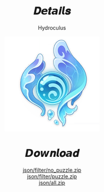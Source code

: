 <body>
  <div align="center">
    <h1>𝑫𝙚𝒕𝙖𝒊𝙡𝒔</h1>
    <p>Hydroculus</p>
    <img src=item.webp>
    <h1>𝘿𝒐𝙬𝒏𝙡𝒐𝙖𝒅</h1>
    <a href="https://github.com/Minato0211/minato-jsons/raw/main/oculus/hydroculus/4.6_SeaOfBygone/">json/filter/no_puzzle.zip</a></br>
    <a href="https://github.com/Minato0211/minato-jsons/raw/main/oculus/hydroculus/4.6_SeaOfBygone/">json/filter/puzzle.zip</a></br>
    <a href="https://github.com/Minato0211/minato-jsons/raw/main/oculus/hydroculus/4.6_SeaOfBygone/">json/all.zip</a></br>
  </div>
</body>
